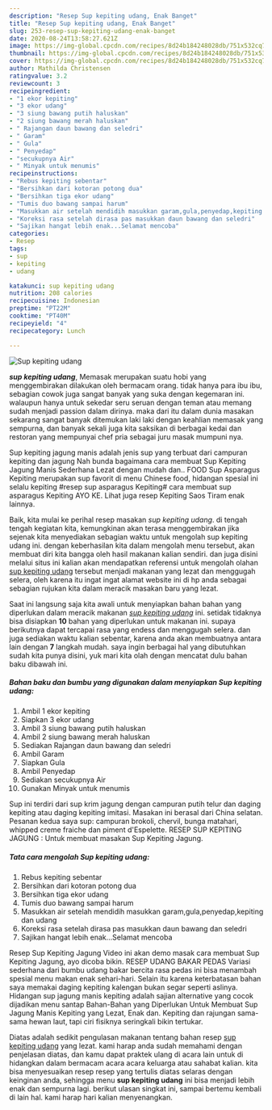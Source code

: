 ```yaml
---
description: "Resep Sup kepiting udang, Enak Banget"
title: "Resep Sup kepiting udang, Enak Banget"
slug: 253-resep-sup-kepiting-udang-enak-banget
date: 2020-08-24T13:58:27.621Z
image: https://img-global.cpcdn.com/recipes/8d24b184248028db/751x532cq70/sup-kepiting-udang-foto-resep-utama.jpg
thumbnail: https://img-global.cpcdn.com/recipes/8d24b184248028db/751x532cq70/sup-kepiting-udang-foto-resep-utama.jpg
cover: https://img-global.cpcdn.com/recipes/8d24b184248028db/751x532cq70/sup-kepiting-udang-foto-resep-utama.jpg
author: Mathilda Christensen
ratingvalue: 3.2
reviewcount: 3
recipeingredient:
- "1 ekor kepiting"
- "3 ekor udang"
- "3 siung bawang putih haluskan"
- "2 siung bawang merah haluskan"
- " Rajangan daun bawang dan seledri"
- " Garam"
- " Gula"
- " Penyedap"
- "secukupnya Air"
- " Minyak untuk menumis"
recipeinstructions:
- "Rebus kepiting sebentar"
- "Bersihkan dari kotoran potong dua"
- "Bersihkan tiga ekor udang"
- "Tumis duo bawang sampai harum"
- "Masukkan air setelah mendidih masukkan garam,gula,penyedap,kepiting dan udang"
- "Koreksi rasa setelah dirasa pas masukkan daun bawang dan seledri"
- "Sajikan hangat lebih enak...Selamat mencoba"
categories:
- Resep
tags:
- sup
- kepiting
- udang

katakunci: sup kepiting udang 
nutrition: 208 calories
recipecuisine: Indonesian
preptime: "PT22M"
cooktime: "PT40M"
recipeyield: "4"
recipecategory: Lunch

---
```



![Sup kepiting udang](https://img-global.cpcdn.com/recipes/8d24b184248028db/751x532cq70/sup-kepiting-udang-foto-resep-utama.jpg)

<b><i>sup kepiting udang</i></b>, Memasak merupakan suatu hobi yang menggembirakan dilakukan oleh bermacam orang. tidak hanya para ibu ibu, sebagian cowok juga sangat banyak yang suka dengan kegemaran ini. walaupun hanya untuk sekedar seru seruan dengan teman atau memang sudah menjadi passion dalam dirinya. maka dari itu dalam dunia masakan sekarang sangat banyak ditemukan laki laki dengan keahlian memasak yang sempurna, dan banyak sekali juga kita saksikan di berbagai kedai dan restoran yang mempunyai chef pria sebagai juru masak mumpuni nya.

Sup kepiting jagung manis adalah jenis sup yang terbuat dari campuran kepiting dan jagung Nah bunda bagaimana cara membuat Sup Kepiting Jagung Manis Sederhana Lezat dengan mudah dan.. FOOD Sup Asparagus Kepiting merupakan sup favorit di menu Chinese food, hidangan spesial ini selalu kepiting #resep sup asparagus Kepiting# cara membuat sup asparagus Kepiting AYO KE. Lihat juga resep Kepiting Saos Tiram enak lainnya.

Baik, kita mulai ke perihal resep masakan <i>sup kepiting udang</i>. di tengah tengah kegiatan kita, kemungkinan akan terasa menggembirakan jika sejenak kita menyediakan sebagian waktu untuk mengolah sup kepiting udang ini. dengan keberhasilan kita dalam mengolah menu tersebut, akan membuat diri kita bangga oleh hasil makanan kalian sendiri. dan juga disini melalui situs ini kalian akan mendapatkan referensi untuk mengolah olahan <u>sup kepiting udang</u> tersebut menjadi makanan yang lezat dan menggugah selera, oleh karena itu ingat ingat alamat website ini di hp anda sebagai sebagian rujukan kita dalam meracik masakan baru yang lezat.


Saat ini langsung saja kita awali untuk menyiapkan bahan bahan yang diperlukan dalam meracik makanan <u><i>sup kepiting udang</i></u> ini. setidak tidaknya bisa disiapkan <b>10</b> bahan yang diperlukan untuk makanan ini. supaya berikutnya dapat tercapai rasa yang endess dan menggugah selera. dan juga sediakan waktu kalian sebentar, karena anda akan membuatnya antara lain dengan <b>7</b> langkah mudah. saya ingin berbagai hal yang dibutuhkan sudah kita punya disini, yuk mari kita olah dengan mencatat dulu bahan baku dibawah ini.

<!--inarticleads1-->

##### Bahan baku dan bumbu yang digunakan dalam menyiapkan Sup kepiting udang:

1. Ambil 1 ekor kepiting
1. Siapkan 3 ekor udang
1. Ambil 3 siung bawang putih haluskan
1. Ambil 2 siung bawang merah haluskan
1. Sediakan  Rajangan daun bawang dan seledri
1. Ambil  Garam
1. Siapkan  Gula
1. Ambil  Penyedap
1. Sediakan secukupnya Air
1. Gunakan  Minyak untuk menumis


Sup ini terdiri dari sup krim jagung dengan campuran putih telur dan daging kepiting atau daging kepiting imitasi. Masakan ini berasal dari China selatan. Pesanan kedua saya sup: campuran brokoli, chervil, bunga matahari, whipped creme fraiche dan piment d&#39;Espelette. RESEP SUP KEPITING JAGUNG : Untuk membuat masakan Sup Kepiting Jagung. 

<!--inarticleads2-->

##### Tata cara mengolah Sup kepiting udang:

1. Rebus kepiting sebentar
1. Bersihkan dari kotoran potong dua
1. Bersihkan tiga ekor udang
1. Tumis duo bawang sampai harum
1. Masukkan air setelah mendidih masukkan garam,gula,penyedap,kepiting dan udang
1. Koreksi rasa setelah dirasa pas masukkan daun bawang dan seledri
1. Sajikan hangat lebih enak...Selamat mencoba


Resep Sup Kepiting Jagung Video ini akan demo masak cara membuat Sup Kepiting Jagung, ayo dicoba bikin. RESEP UDANG BAKAR PEDAS Variasi sederhana dari bumbu udang bakar bercita rasa pedas ini bisa menambah spesial menu makan enak sehari-hari. Selain itu karena keterbatasan bahan saya memakai daging kepiting kalengan bukan segar seperti aslinya. Hidangan sup jagung manis kepiting adalah sajian alternative yang cocok dijadikan menu santap Bahan-Bahan yang Diperlukan Untuk Membuat Sup Jagung Manis Kepiting yang Lezat, Enak dan. Kepiting dan rajungan sama-sama hewan laut, tapi ciri fisiknya seringkali bikin tertukar. 

Diatas adalah sedikit pengulasan makanan tentang bahan resep <u>sup kepiting udang</u> yang lezat. kami harap anda sudah memahami dengan penjelasan diatas, dan kamu dapat praktek ulang di acara lain untuk di hidangkan dalam bermacam acara acara keluarga atau sahabat kalian. kita bisa menyesuaikan resep resep yang tertulis diatas selaras dengan keinginan anda, sehingga menu <b>sup kepiting udang</b> ini bisa menjadi lebih enak dan sempurna lagi. berikut ulasan singkat ini, sampai bertemu kembali di lain hal. kami harap hari kalian menyenangkan.
